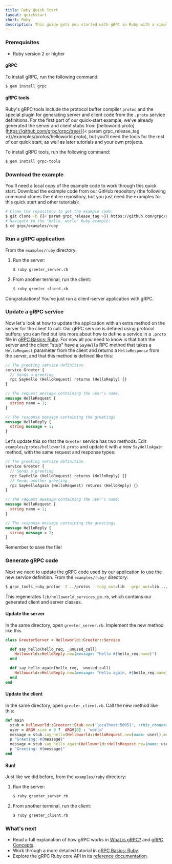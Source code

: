 ```yaml
---
title: Ruby Quick Start
layout: quickstart
short: Ruby
description: This guide gets you started with gRPC in Ruby with a simple working example.
---
```


### Prerequisites

- Ruby version 2 or higher

#### gRPC

To install gRPC, run the following command:

```sh
$ gem install grpc
```

#### gRPC tools

Ruby's gRPC tools include the protocol buffer compiler `protoc` and the special
plugin for generating server and client code from the `.proto` service
definitions. For the first part of our quick-start example, we've already
generated the server and client stubs from
[helloworld.proto](https://github.com/grpc/grpc/tree/{{< param grpc_release_tag >}}/examples/protos/helloworld.proto),
but you'll need the tools for the rest of our quick start, as well as later
tutorials and your own projects.

To install gRPC tools, run the following command:

```sh
$ gem install grpc-tools
```

### Download the example

You'll need a local copy of the example code to work through this quick start.
Download the example code from our GitHub repository (the following command
clones the entire repository, but you just need the examples for this quick start
and other tutorials):

```sh
# Clone the repository to get the example code:
$ git clone -b {{< param grpc_release_tag >}} https://github.com/grpc/grpc
# Navigate to the "hello, world" Ruby example:
$ cd grpc/examples/ruby
```

### Run a gRPC application

From the `examples/ruby` directory:

 1. Run the server:

    ```sh
    $ ruby greeter_server.rb
    ```

 2. From another terminal, run the client:

    ```sh
    $ ruby greeter_client.rb
    ```

Congratulations! You've just run a client-server application with gRPC.

### Update a gRPC service

Now let's look at how to update the application with an extra method on the
server for the client to call. Our gRPC service is defined using protocol
buffers; you can find out lots more about how to define a service in a `.proto`
file in [gRPC Basics: Ruby](/docs/tutorials/basic/ruby/). For now all you need
to know is that both the server and the client "stub" have a `SayHello` RPC
method that takes a `HelloRequest` parameter from the client and returns a
`HelloResponse` from the server, and that this method is defined like this:


```proto
// The greeting service definition.
service Greeter {
  // Sends a greeting
  rpc SayHello (HelloRequest) returns (HelloReply) {}
}

// The request message containing the user's name.
message HelloRequest {
  string name = 1;
}

// The response message containing the greetings
message HelloReply {
  string message = 1;
}
```

Let's update this so that the `Greeter` service has two methods. Edit
`examples/protos/helloworld.proto` and update it with a new `SayHelloAgain`
method, with the same request and response types:

```proto
// The greeting service definition.
service Greeter {
  // Sends a greeting
  rpc SayHello (HelloRequest) returns (HelloReply) {}
  // Sends another greeting
  rpc SayHelloAgain (HelloRequest) returns (HelloReply) {}
}

// The request message containing the user's name.
message HelloRequest {
  string name = 1;
}

// The response message containing the greetings
message HelloReply {
  string message = 1;
}
```

Remember to save the file!

### Generate gRPC code

Next we need to update the gRPC code used by our application to use the new
service definition. From the `examples/ruby/` directory:

```sh
$ grpc_tools_ruby_protoc -I ../protos --ruby_out=lib --grpc_out=lib ../protos/helloworld.proto
```

This regenerates `lib/helloworld_services_pb.rb`, which contains our generated
client and server classes.

#### Update the server

In the same directory, open `greeter_server.rb`. Implement the new method like this

```rb
class GreeterServer < Helloworld::Greeter::Service

  def say_hello(hello_req, _unused_call)
    Helloworld::HelloReply.new(message: "Hello #{hello_req.name}")
  end

  def say_hello_again(hello_req, _unused_call)
    Helloworld::HelloReply.new(message: "Hello again, #{hello_req.name}")
  end
end
```

#### Update the client

In the same directory, open `greeter_client.rb`. Call the new method like this:

```rb
def main
  stub = Helloworld::Greeter::Stub.new('localhost:50051', :this_channel_is_insecure)
  user = ARGV.size > 0 ?  ARGV[0] : 'world'
  message = stub.say_hello(Helloworld::HelloRequest.new(name: user)).message
  p "Greeting: #{message}"
  message = stub.say_hello_again(Helloworld::HelloRequest.new(name: user)).message
  p "Greeting: #{message}"
end
```

#### Run!

Just like we did before, from the `examples/ruby` directory:

 1. Run the server:

    ```sh
    $ ruby greeter_server.rb
    ```

 2. From another terminal, run the client:

    ```sh
    $ ruby greeter_client.rb
    ```

### What's next

 - Read a full explanation of how gRPC works in [What is gRPC?](/docs/guides/)
   and [gRPC Concepts](/docs/guides/concepts/).
 - Work through a more detailed tutorial in [gRPC Basics: Ruby](/docs/tutorials/basic/ruby/).
 - Explore the gRPC Ruby core API in its [reference
   documentation](http://www.rubydoc.info/gems/grpc).
